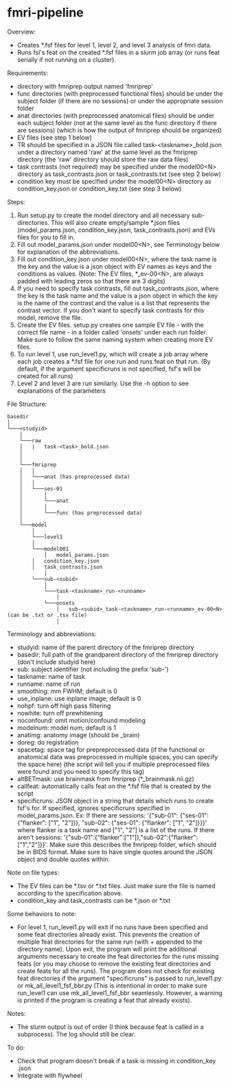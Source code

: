 # fmri-pipeline

Overview:
- Creates *.fsf files for level 1, level 2, and level 3 analysis of fmri data.
- Runs fsl's feat on the created *.fsf files in a slurm job array (or runs feat serially if not running on a cluster).

Requirements:
- directory with fmriprep output named 'fmriprep'
- func directories (with preprocessed functional files) should be under the subject folder (if there are no sessions) or under the appropriate session folder
- anat directories (with preprocessed anatomical files) should be under each subject folder (not at the same level as the func directory if there are sessions) (which is how the output of fmriprep should be organized)
- EV files (see step 1 below)
- TR should be specified in a JSON file called task-\<taskname>_bold.json under a directory named 'raw' at the same level as the fmriprep directory (the 'raw' directory should store the raw data files)
- task contrasts (not required) may be specified under the model00\<N> directory as task_contrasts.json or task_contrasts.txt (see step 2 below)
- condition key must be specified under the model00\<N> directory as condition_key.json or condition_key.txt (see step 3 below)

Steps:
1. Run setup.py to create the model directory and all necessary sub-directories. This will also create empty/sample *.json files (model_params.json, condition_key.json, task_contrasts.json) and EVs files for you to fill in. 
2. Fill out model_params.json under model00\<N>, see Terminology below for explanation of the abbreviations.
3. Fill out condition_key.json under model00\<N>, where the task name is the key and the value is a json object with EV names as keys and the conditions as values. (Note: The EV files, *_ev-00\<N>, are always padded with leading zeros so that there are 3 digits)
4. If you need to specify task contrasts, fill out task_contrasts.json, where the key is the task name and the value is a json object in which the key is the name of the contrast and the value is a list that represents the contrast vector. If you don't want to specify task contrasts for this model, remove the file.
5. Create the EV files. setup.py creates one sample EV file - with the correct file name - in a folder called 'onsets' under each run folder. Make sure to follow the same naming system when creating more EV files.
6. To run level 1, use run_level1.py, which will create a job array where each job creates a *.fsf file for one run and runs feat on that run. (By default, if the argument specificruns is not specified, fsf's will be created for all runs)
7. Level 2 and level 3 are run similarly. Use the -h option to see explanations of the parameters

File Structure:
```
basedir
│
└───<studyid>
    │
    └───raw
    │   |   task-<task>_bold.json
    │
    │
    └───fmriprep
    │	│
    │	└───anat (has preprocessed data)
    │	│
    │	└───ses-01
    │	    │
    │	    └───anat
    │	    │
    │	    └───func (has preprocessed data)
    │
    └───model
        │
        └───level1
	    │
	    └───model001
	    	│   model_params.json
		│   condition_key.json
		│   task_contrasts.json
	    	│
		└───sub-<subid>
		    │
		    └───task-<taskname>_run-<runname>
		        │
			└───onsets
			    │   sub-<subid>_task-<taskname>_run-<runname>_ev-00<N> (can be .txt or .tsv file) 
			    │
```

Terminology and abbreviations:
- studyid: name of the parent directory of the fmriprep directory
- basedir: full path of the grandparent directory of the fmriprep directory (don't include studyid here)
- sub: subject identifier (not including the prefix 'sub-')
- taskname: name of task
- runname: name of run
- smoothing: mm FWHM; default is 0
- use_inplane: use inplane image; default is 0
- nohpf: turn off high pass filtering 
- nowhite: turn off prewhitening
- noconfound: omit motion/confound modeling
- modelnum: model num; default is 1
- anatimg: anatomy image (should be _brain)
- doreg: do registration
- spacetag: space tag for prepreprocessed data (if the functional or anatomical data was preprocessed in multiple spaces, you can specify the space here) (the script will tell you if multiple preprocessed files were found and you need to specify this tag)
- altBETmask: use brainmask from fmriprep (*_brainmask.nii.gz)
- callfeat: automatically calls feat on the *.fsf file that is created by the script
- specificruns: JSON object in a string that details which runs to create fsf's for. If specified, ignores specificruns specified in model_params.json. Ex: If there are sessions: '{"sub-01": {"ses-01": {"flanker": ["1", "2"]}}, "sub-02": {"ses-01": {"flanker": ["1", "2"]}}}' where flanker is a task name and ["1", "2"] is a list of the runs. If there aren't sessions: '{"sub-01":{"flanker":["1"]},"sub-02":{"flanker":["1","2"]}}'. Make sure this describes the fmriprep folder, which should be in BIDS format. Make sure to have single quotes around the JSON object and double quotes within.

Note on file types:
- The EV files can be *.tsv or *.txt files. Just make sure the file is named according to the specification above.
- condition_key and task_contrasts can be *.json or *.txt 

Some behaviors to note:
- For level 1, run_level1.py will exit if no runs have been specified and some feat directories already exist. This prevents the creation of multiple feat directories for the same run (with + appended to the directory name). Upon exit, the program will print the additional arguments necessary to create the feat directories for the runs missing feats (or you may choose to remove the existing feat directories and create feats for all the runs). The program does not check for existing feat directories if the argument "specificruns" is passed to run_level1.py or mk_all_level1_fsf_bbr.py (This is intentional in order to make sure run_level1 can use mk_all_level1_fsf_bbr seamlessly. However, a warning is printed if the program is creating a feat that already exists). 

Notes:
- The slurm output is out of order (I think because feat is called in a subprocess). The log should still be clear.

To do:
- Check that program doesn't break if a task is missing in condition_key
.json
- Integrate with flywheel
